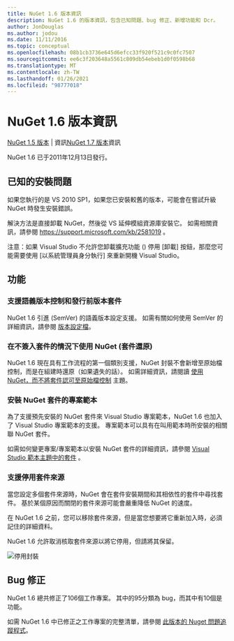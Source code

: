 ```yaml
---
title: NuGet 1.6 版本資訊
description: NuGet 1.6 的版本資訊，包含已知問題、bug 修正、新增功能和 Dcr。
author: JonDouglas
ms.author: jodou
ms.date: 11/11/2016
ms.topic: conceptual
ms.openlocfilehash: 08b1cb3736e645d6efcc33f920f521c9c0fc7507
ms.sourcegitcommit: ee6c3f203648a5561c809db54ebeb1d0f0598b68
ms.translationtype: MT
ms.contentlocale: zh-TW
ms.lasthandoff: 01/26/2021
ms.locfileid: "98777018"
---
```

 # <a name="nuget-16-release-notes"></a>NuGet 1.6 版本資訊

[NuGet 1.5 版本](../release-notes/nuget-1.5.md)  |  資訊[NuGet 1.7 版本](../release-notes/nuget-1.7.md)資訊

NuGet 1.6 已于2011年12月13日發行。

## <a name="known-installation-issue"></a>已知的安裝問題
如果您執行的是 VS 2010 SP1，如果您已安裝較舊的版本，可能會在嘗試升級 NuGet 時發生安裝錯誤。

解決方法是直接卸載 NuGet，然後從 VS 延伸模組資源庫安裝它。  如需相關資訊，請參閱 <https://support.microsoft.com/kb/2581019> 。

注意：如果 Visual Studio 不允許您卸載擴充功能 () 停用 [卸載] 按鈕，那麼您可能需要使用 [以系統管理員身分執行] 來重新開機 Visual Studio。

## <a name="features"></a>功能

### <a name="support-for-semantic-versioning-and-prerelease-packages"></a>支援語義版本控制和發行前版本套件
NuGet 1.6 引進 (SemVer) 的語義版本設定支援。 如需有關如何使用 SemVer 的詳細資訊，請參閱 [版本設定檔](../create-packages/prerelease-packages.md)。

### <a name="using-nuget-without-checking-in-packages-package-restore"></a>在不簽入套件的情況下使用 NuGet (套件還原) 
NuGet 1.6 現在具有工作流程的第一個類別支援，NuGet 封裝不會新增至原始檔控制，而是在組建時還原（如果遺失的話）。 如需詳細資訊，請閱讀 [使用 NuGet，而不將套件認可至原始檔控制](../consume-packages/packages-and-source-control.md) 主題。

### <a name="item-templates-that-install-nuget-packages"></a>安裝 NuGet 套件的專案範本
為了支援預先安裝的 NuGet 套件來 Visual Studio 專案範本，NuGet 1.6 也加入了 Visual Studio 專案範本的支援。 專案範本可以具有在叫用範本時所安裝的相關聯 NuGet 套件。

如需如何變更專案/專案範本以安裝 NuGet 套件的詳細資訊，請參閱 [Visual Studio 範本主題中的套件](../visual-studio-extensibility/visual-studio-templates.md) 。

### <a name="support-for-disabling-package-sources"></a>支援停用套件來源
當您設定多個套件來源時，NuGet 會在套件安裝期間和其相依性的套件中尋找套件。 基於某個原因而關閉的套件來源可能會嚴重降低 NuGet 的速度。

在 NuGet 1.6 之前，您可以移除套件來源，但是當您想要將它重新加入時，必須記住的詳細資料。

NuGet 1.6 允許取消核取套件來源以將它停用，但請將其保留。

![停用封裝](./media/package-source-with-disabled-source.png)

## <a name="bug-fixes"></a>Bug 修正
NuGet 1.6 總共修正了106個工作專案。 其中的95分類為 bug，而其中有10個是功能。

如需 NuGet 1.6 中已修正之工作專案的完整清單，請參閱 [此版本的 Nuget 問題追蹤程式](http://nuget.codeplex.com/workitem/list/advanced?keyword=&status=Closed&type=All&priority=All&release=NuGet%201.6&assignedTo=All&component=All&sortField=Votes&sortDirection=Descending&page=0)。

